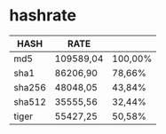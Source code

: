 # hashrate

| HASH | RATE | |
| - | - | - |
| md5 | 109589,04 | 100,00% |
| sha1 | 86206,90 | 78,66% | 
| sha256 | 48048,05 | 43,84% |
| sha512 | 35555,56 | 32,44% |
| tiger | 55427,25 | 50,58% |
